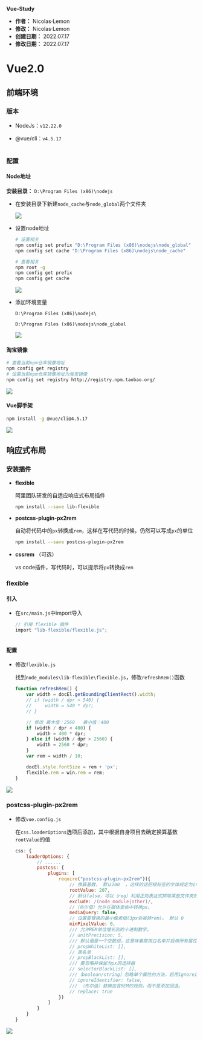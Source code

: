 **Vue-Study**

- **作者：** Nicolas·Lemon
- **修改：** Nicolas·Lemon
- **创建日期：** 2022.07.17
- **修改日期：** 2022.07.17

# Vue2.0

## 前端环境

### 版本

* NodeJs：`v12.22.0`

* @vue/cli：`v4.5.17`

<img title="" src="assets/2022-07-17-16-01-14-image.png" alt="" data-align="inline">

### 配置

#### Node地址

**安装目录：** `D:\Program Files (x86)\nodejs`

* 在安装目录下新建`node_cache`与`node_global`两个文件夹
  
  ![](assets/2022-07-17-16-15-48-image.png)

* 设置node地址
  
  ```bash
  # 设置相关
  npm config set prefix "D:\Program Files (x86)\nodejs\node_global"
  npm config set cache "D:\Program Files (x86)\nodejs\node_cache"
  
  # 查看相关
  npm root -g
  npm config get prefix
  npm config get cache
  ```
  
  ![](assets/2022-07-17-16-22-16-image.png)

* 添加环境变量
  
  ```textile
  D:\Program Files (x86)\nodejs\
  
  D:\Program Files (x86)\nodejs\node_global
  ```
  
  ![](assets/2022-07-17-16-25-51-image.png)

#### 淘宝镜像

```bash
# 查看当前npm仓库镜像地址
npm config get registry
# 设置当前npm仓库镜像地址为淘宝镜像
npm config set registry http://registry.npm.taobao.org/
```

![](assets/2022-07-17-16-09-46-image.png)

#### Vue脚手架

```bash
npm install -g @vue/cli@4.5.17
```

![](assets/2022-07-17-16-28-22-image.png)

## 响应式布局

### 安装插件

- **flexible**
  
  阿里团队研发的自适应响应式布局插件
  
  ```bash
  npm install --save lib-flexible
  ```

- **postcss-plugin-px2rem**
  
  自动将代码中的`px`转换成`rem`，这样在写代码的时候，仍然可以写成`px`的单位
  
  ```bash
  npm install --save postcss-plugin-px2rem
  ```

- **cssrem** （可选）
  
  vs code插件，写代码时，可以提示将`px`转换成`rem`

### flexible

#### 引入

- 在`src/main.js`中import导入
  
  ```v
  // 引用 flexible 插件
  import "lib-flexible/flexible.js";
  ```

<img title="" src="assets/2022-07-17-16-37-02-image.png" alt="" data-align="inline">

#### 配置

- 修改`flexible.js`
  
  找到`node_modules\lib-flexible\flexible.js`，修改`refreshRem()`函数
  
  ```js
  function refreshRem() {
      var width = docEl.getBoundingClientRect().width;
      // if (width / dpr > 540) {
      //     width = 540 * dpr;
      // }
  
      // 修改 最大值：2560   最小值：400
      if (width / dpr < 400) {
          width = 400 * dpr;
      } else if (width / dpr > 2560) {
          width = 2560 * dpr;
      }
      var rem = width / 10;
  
      docEl.style.fontSize = rem + 'px';
      flexible.rem = win.rem = rem;
  }
  ```

![](assets/2022-07-17-16-36-05-image.png)

### postcss-plugin-px2rem

- 修改`vue.config.js`
  
  在`css.loaderOptions`选项后添加，其中根据自身项目去确定换算基数`rootValue`的值
  
  ```js
  css: {
      loaderOptions: {
          // ......
          postcss: {
              plugins: [
                  require("postcss-plugin-px2rem")({
                      // 换算基数， 默认100  ，这样的话把根标签的字体规定为1rem为50px,这样就可以从设计稿上量出多少个px直接在代码中写多上px了。
                      rootValue: 207,
                      // 默认false，可以（reg）利用正则表达式排除某些文件夹的方法，例如/(node_module)/ 。如果想把前端UI框架内的px也转换成rem，请把此属性设为默认值
                      exclude: /(node_module|other)/,
                      //（布尔值）允许在媒体查询中转换px。
                      mediaQuery: false,
                      // 设置要替换的最小像素值(3px会被转rem)。 默认 0
                      minPixelValue: 0,
                      /// 允许REM单位增长到的十进制数字。
                      // unitPrecision: 5, 
                      /// 默认值是一个空数组，这意味着禁用白名单并启用所有属性。
                      // propWhiteList: [],  
                      // 黑名单
                      // propBlackList: [], 
                      /// 要忽略并保留为px的选择器
                      // selectorBlackList: [], 
                      ///（boolean/string）忽略单个属性的方法，启用ignoreidentifier后，replace将自动设置为true。
                      // ignoreIdentifier: false,
                      /// （布尔值）替换包含REM的规则，而不是添加回退。
                      // replace: true
                  })
              ]
          }
      }
  }
  ```

![](assets/2022-07-17-16-34-54-image.png)


